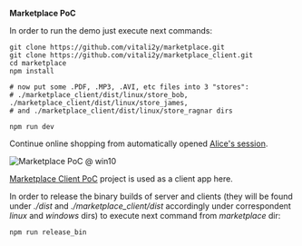 **Marketplace PoC**

In order to run the demo just execute next commands:

```
git clone https://github.com/vitali2y/marketplace.git
git clone https://github.com/vitali2y/marketplace_client.git
cd marketplace
npm install

# now put some .PDF, .MP3, .AVI, etc files into 3 "stores":
# ./marketplace_client/dist/linux/store_bob, ./marketplace_client/dist/linux/store_james,
# and ./marketplace_client/dist/linux/store_ragnar dirs

npm run dev
```

Continue online shopping from automatically opened [Alice's session](http://127.0.0.1:3000/?64489c85dc2fe0787b85cd87214b3810#).

![Marketplace PoC @ win10](https://rawgit.com/vitali2y/marketplace/master/docs/marketplace_demo_win10.png)

[Marketplace Client PoC](https://github.com/vitali2y/marketplace_client) project is used as a client app here.

In order to release the binary builds of server and clients (they will be found under _./dist_ and _./marketplace_client/dist_ accordingly under correspondent _linux_ and _windows_ dirs) to execute next command from _marketplace_ dir:

`npm run release_bin`
